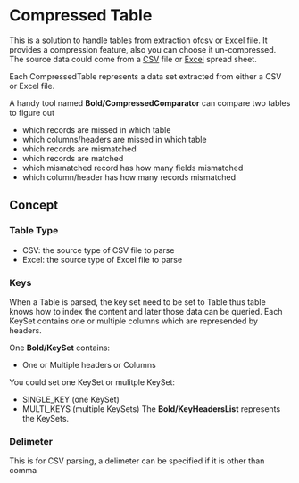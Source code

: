 # Compressed Table

This is a solution to handle tables from extraction ofcsv or Excel file. It provides a compression feature, also you can choose it un-compressed. The source data could come from a [CSV](https://en.wikipedia.org/wiki/Comma-separated_values#:~:text=Comma%2Dseparated%20values%20(CSV),typically%20represents%20one%20data%20record) file or [Excel](https://en.wikipedia.org/wiki/Microsoft_Excel) spread sheet.

Each CompressedTable represents a data set extracted from either a CSV or Excel file.

A handy tool named **Bold/CompressedComparator** can compare two tables to figure out 
* which records are missed in which table
* which columns/headers are missed in which table
* which records are mismatched
* which records are matched
* which mismatched record has how many fields mismatched
* which column/header has how many records mismatched

## Concept 

### Table Type
* CSV: the source type of CSV file to parse
* Excel: the source type of Excel file to parse

### Keys
When a Table is parsed, the key set need to be set to Table thus table knows how to index the content and later those data can be queried. Each KeySet contains one or multiple columns which are represended by headers. 

One **Bold/KeySet** contains:
* One or Multiple headers or Columns

You could set one KeySet or mulitple KeySet:
* SINGLE_KEY (one KeySet)
* MULTI_KEYS (multiple KeySets)
The **Bold/KeyHeadersList** represents the KeySets.

### Delimeter
This is for CSV parsing, a delimeter can be specified if it is other than comma

